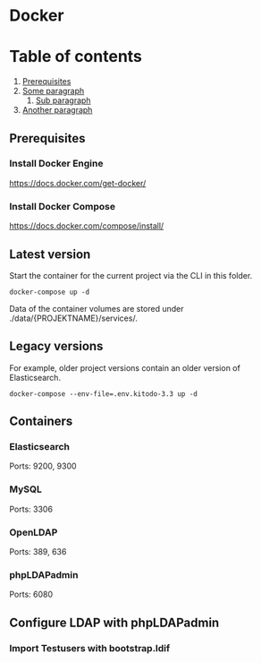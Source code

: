 # Docker

# Table of contents
1. [Prerequisites](#Prerequisites)
2. [Some paragraph](#paragraph1)
    1. [Sub paragraph](#subparagraph1)
3. [Another paragraph](#paragraph2)

## Prerequisites

### Install Docker Engine
https://docs.docker.com/get-docker/

### Install Docker Compose
https://docs.docker.com/compose/install/

## Latest version

Start the container for the current project via the CLI in this folder.

```
docker-compose up -d
```

Data of the container volumes are stored under ./data/{PROJEKTNAME}/services/.


## Legacy versions

For example, older project versions contain an older version of Elasticsearch.

```
docker-compose --env-file=.env.kitodo-3.3 up -d
```

## Containers

### Elasticsearch 

Ports: 9200, 9300

### MySQL

Ports: 3306

### OpenLDAP

Ports: 389, 636

### phpLDAPadmin

Ports: 6080


## Configure LDAP with phpLDAPadmin

### Import Testusers with bootstrap.ldif


